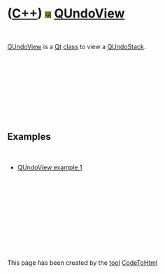 
 

 

 

 

 

([C++](Cpp.md)) ![Qt](PicQt.png) [QUndoView](CppQUndoView.md)
===============================================================

 

[QUndoView](CppQUndoView.md) is a [Qt](CppQt.md) [class](CppClass.md)
to view a [QUndoStack](CppQUndoStack.md).

 

 

 

 

 

Examples
--------

 

-   [QUndoView example 1](CppQUndoViewExample1.md)

 

 

 

 

 

 

This page has been created by the [tool](Tools.md)
[CodeToHtml](ToolCodeToHtml.md)
